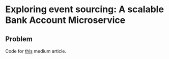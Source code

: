 # Exploring event sourcing: A scalable Bank Account Microservice 

## Problem

Code for [this](https://medium.com/@albert.llousas/exploring-event-sourcing-a-scalable-bank-account-19b9d55302e0) medium article.